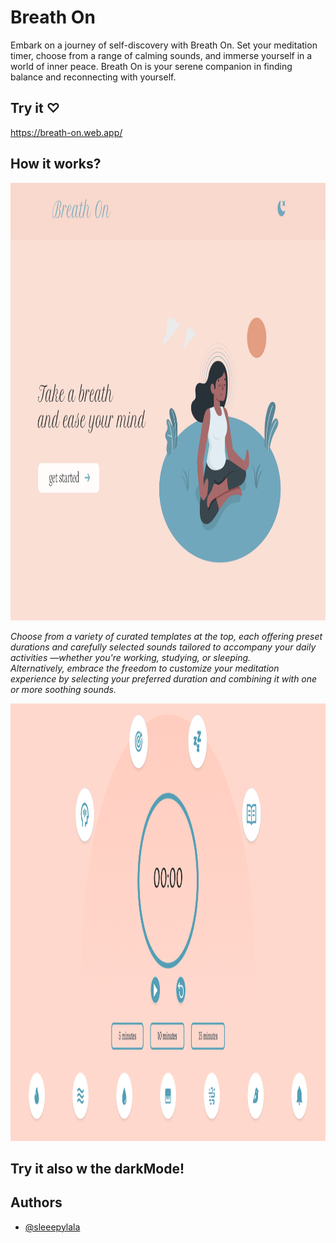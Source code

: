 
# Breath On

Embark on a journey of self-discovery with Breath On. Set your meditation timer, choose from a range of calming sounds, and immerse yourself in a world of inner peace. Breath On is your serene companion in finding balance and reconnecting with yourself.

## Try it ♡

https://breath-on.web.app/

## How it works?

<img src="breath-on/src/assets/screenshots/home.png" style="width: 800px; height: 700px;" />

<em>Choose from a variety of curated templates at the top, each offering preset durations and carefully selected sounds tailored to accompany your daily activities —whether you're working, studying, or sleeping. <br/>
Alternatively, embrace the freedom to customize your meditation experience by selecting your preferred duration and combining it with one or more soothing sounds.</em>

<img src="breath-on/src/assets/screenshots/timer.png" style="width: 800px; height: 700px;" />

## Try it also w the darkMode!

## Authors

- [@sleeepylala](https://github.com/sleeepylala)
